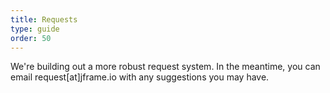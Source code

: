 ```yaml
---
title: Requests
type: guide
order: 50
---
```


<p class="tip">We're building out a more robust request system. In the meantime, you can email request[at]jframe.io with any suggestions you may have.</p>
